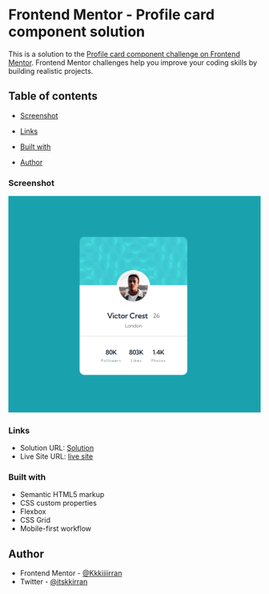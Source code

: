# Frontend Mentor - Profile card component solution

This is a solution to the [Profile card component challenge on Frontend Mentor](https://www.frontendmentor.io/challenges/profile-card-component-cfArpWshJ). Frontend Mentor challenges help you improve your coding skills by building realistic projects. 

## Table of contents

- [Screenshot](#screenshot)
- [Links](#links)

- [Built with](#built-with)

- [Author](#author)



### Screenshot

![](./images/Screenshot%202023-08-01%20175903.png)


### Links

- Solution URL: [Solution](https://github.com/Kkkiiiirran/Profile-Card-Component-Fronend-Mentor-Challenge-6)
- Live Site URL: [live site ](https://kkkiiiirran.github.io/Profile-Card-Component-Fronend-Mentor-Challenge-6/)



### Built with

- Semantic HTML5 markup
- CSS custom properties
- Flexbox
- CSS Grid
- Mobile-first workflow


## Author

- Frontend Mentor - [@Kkkiiiirran](frontendmentor.io/profile/Kkkiiiirran)
- Twitter - [@itskkirran](https://twitter.com/itskkirran)


